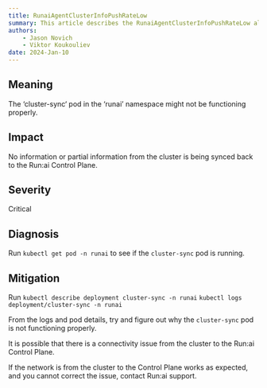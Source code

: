 ```yaml
---
title: RunaiAgentClusterInfoPushRateLow 
summary: This article describes the RunaiAgentClusterInfoPushRateLow alert.
authors:
    - Jason Novich
    - Viktor Koukouliev
date: 2024-Jan-10
---
```


## Meaning

The ‘cluster-sync‘ pod in the ‘runai’ namespace might not be functioning properly.

## Impact

No information or partial information from the cluster is being synced back to the Run:ai Control Plane.

## Severity

Critical

## Diagnosis

Run `kubectl get pod -n runai` to see if the `cluster-sync` pod is running.

## Mitigation

Run 
`kubectl describe deployment cluster-sync -n runai` 
`kubectl logs deployment/cluster-sync -n runai` 

From the logs and pod details, try and figure out why the `cluster-sync` pod is not functioning properly.

It is possible that there is a connectivity issue from the cluster to the Run:ai Control Plane.

If the network is from the cluster to the Control Plane works as expected, and you cannot correct the issue, contact Run:ai support. 
